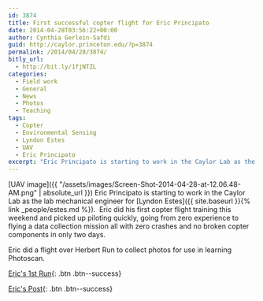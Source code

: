 ```yaml
---
id: 3874
title: First successful copter flight for Eric Principato
date: 2014-04-28T03:56:22+00:00
author: Cynthia Gerlein-Safdi
guid: http://caylor.princeton.edu/?p=3874
permalink: /2014/04/28/3874/
bitly_url:
  - http://bit.ly/1fjNTZL
categories:
  - Field work
  - General
  - News
  - Photos
  - Teaching
tags:
  - Copter
  - Environmental Sensing
  - Lyndon Estes
  - UAV
  - Eric Principato
excerpt: "Eric Principato is starting to work in the Caylor Lab as the lab mechanical engineer for Dr. Lyndon Estes."
---
```

[UAV image]({{ "/assets/images/Screen-Shot-2014-04-28-at-12.06.48-AM.png" | absolute_url }}) Eric Principato is starting to work in the Caylor Lab as the lab mechanical engineer for [Lyndon Estes]({{ site.baseurl }}{% link _people/estes.md %}). <!--more-->  Eric did his first copter flight training this weekend and picked up piloting quickly, going from zero experience to flying a data collection mission all with zero crashes and no broken copter components in only two days.

<!--more-->

Eric did a flight over Herbert Run to collect photos for use in learning Photoscan.

[Eric's 1st Run](https://sketchfab.com/models/3af12a6ca9384389afa84755fa291715){: .btn .btn--success}

[Eric's Post](http://ecosynth.org/m/blogpost?id=6524404%3ABlogPost%3A7818){: .btn .btn--success}
